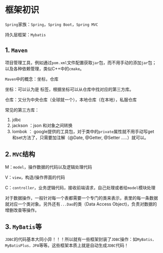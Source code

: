# 框架初识

`Spring`家族：`Spring`，`Spring Boot`，`Spring MVC`

持久层框架：`Mybatis`

## 1. `Maven`

项目管理工具，例如通过`pom.xml`文件配置获取`jar`包，而不用手动的添加`jar`包；以及各种依赖管理，类似C++中的`cmake`。

`Maven`中的概念：坐标，仓库

坐标：可以认为是 <dependency> 标签，根据坐标可以从仓库中找对应的第三方库。

仓库：又分为中央仓库（全球就一个），本地仓库（在本地），私服仓库

常见的第三方库：

1. jdbc
2. jackson  ：json 和对象之间转换
3. lombok ： google提供的工具包，对于类中的`private`属性就不用手动写get和set方法了，只需要加注解（@Date, @Getter, @Setter .....）就可以。

## 2. `MVC`结构

M：`model`，操作数据的代码以及逻辑处理代码

V：`view`，构造/操作界面的代码

C：`controller`，业务逻辑代码，接收前端请求，自己处理或者给`model`模块处理

对于数据操作，一般针对每一个表都需要一个专门的类来表示，表里的每一条数据就对应一个类对象。另外还有`...Dao`的类（Data Access Object)，负责对数据的增删改查等操作。

## 3. `MyBatis`等

`JDBC`的代码基本大同小异！！！所以就有一些框架封装了`JDBC`操作：如`MyBatis，MyBatisPlus，JPA`等等。这些框架本质上就是自动生成`JDBC`代码！











